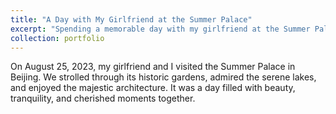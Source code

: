 ```yaml
---
title: "A Day with My Girlfriend at the Summer Palace"
excerpt: "Spending a memorable day with my girlfriend at the Summer Palace in Beijing on August 25, 2023.<br/><img src='/images/8.jpg'>"
collection: portfolio
---
```


On August 25, 2023, my girlfriend and I visited the Summer Palace in Beijing. We strolled through its historic gardens, admired the serene lakes, and enjoyed the majestic architecture. It was a day filled with beauty, tranquility, and cherished moments together.
